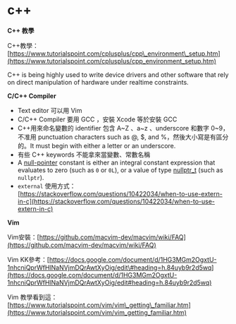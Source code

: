 # c++





**C++ 教學**

C++教學：[https://www.tutorialspoint.com/cplusplus/cpp\_environment\_setup.htm](https://www.tutorialspoint.com/cplusplus/cpp_environment_setup.htm)

C++ is being highly used to write device drivers and other software that rely on direct manipulation of hardware under realtime constraints.

**C/C++ Compiler**

* Text editor 可以用 Vim
* C/C++ Compiler 要用 GCC ，安裝 Xcode 等於安裝 GCC
* C++用來命名變數的 identifier 包含 A~Z 、a~z 、underscore 和數字 0~9，不准用 punctuation characters such as @, $, and %，然後大小寫是有區分的。It must begin with either a letter or an underscore.
* 有些 C++ keywords 不能拿來當變數、常數名稱
* A [null-pointer](http://www.cplusplus.com/reference/cstring/NULL/) constant is either an integral constant expression that evaluates to zero \(such as `0` or `0L`\), or a value of type [nullptr\_t](http://www.cplusplus.com/nullptr_t) \(such as `nullptr`\).
* `external` 使用方式：[https://stackoverflow.com/questions/10422034/when-to-use-extern-in-c](https://stackoverflow.com/questions/10422034/when-to-use-extern-in-c)

**Vim**

Vim安裝：[https://github.com/macvim-dev/macvim/wiki/FAQ](https://github.com/macvim-dev/macvim/wiki/FAQ)

Vim KK參考：[https://docs.google.com/document/d/1HG3MGm2OgxtU-1nhcniQprWfHlNaNVjmDQrAwtXyOig/edit\#heading=h.84uyb9r2d5wq](https://docs.google.com/document/d/1HG3MGm2OgxtU-1nhcniQprWfHlNaNVjmDQrAwtXyOig/edit#heading=h.84uyb9r2d5wq)

Vim 教學看到這：[https://www.tutorialspoint.com/vim/vim\_getting\_familiar.htm](https://www.tutorialspoint.com/vim/vim_getting_familiar.htm)

